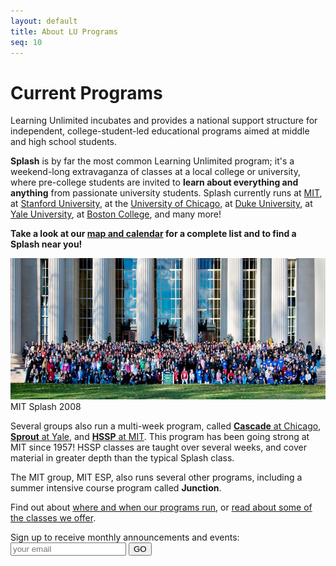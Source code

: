 ```yaml
---
layout: default
title: About LU Programs
seq: 10
---
```


# Current Programs

Learning Unlimited incubates and provides a national support structure for independent, college-student-led educational programs aimed at middle and high school students.

**Splash** is by far the most common Learning Unlimited program; it's a weekend-long extravaganza of classes at a local college or university, where pre-college students are invited to **learn about everything and anything** from passionate university students. Splash currently runs at [MIT](https://esp.mit.edu/learn/Splash/index.html), at [Stanford University](https://stanfordesp.org/), at the [University of Chicago](https://splashchicago.learningu.org/), at [Duke University](https://dukesplash.learningu.org/), at [Yale University](https://yale.learningu.org/), at [Boston College](https://bcsplash.learningu.org), and many more! 

**Take a look at our [map and calendar](/current-programs/when-and-where) for a complete list and to find a Splash near you!**

<img src="/media/images/photos/mit-splash.jpg" width="700" height="226" alt="MIT Splash">
<div class="imagecaption">MIT Splash 2008</div>

Several groups also run a multi-week program, called [**Cascade** at Chicago](https://splashchicago.learningu.org/learn/cascade.html), [**Sprout** at Yale](https://yale.learningu.org/learn/sprout.html), and [**HSSP** at MIT](https://esp.mit.edu/learn/HSSP/index.html). This program has been going strong at MIT since 1957! HSSP classes are taught over several weeks, and cover material in greater depth than the typical Splash class.

The MIT group, MIT ESP, also runs several other programs, including a summer intensive course program called **Junction**.

Find out about [where and when our programs run](/current-programs/when-and-where), or [read about some of the classes we offer](/current-programs/classes).

<script>
  function set_div_class(className) {
    document.getElementById("mailing_list").className = className;
  }

  function submit_email() {
    var xhr = new XMLHttpRequest();
    var email = document.getElementById("email_input").value;
    var data = "ca=b750bc08-f0d3-44d1-be8f-94d3f02c19b9list=1&source=EFD&required=list,email&email=" + encodeURIComponent(email);
    xhr.addEventListener("load", handle_load);
    xhr.addEventListener("error", function() {set_div_class("error");});
    xhr.open("POST", "https://visitor2.constantcontact.com/api/signup")
    xhr.setRequestHeader('Content-Type', 'application/x-www-form-urlencoded');
    xhr.setRequestHeader('Content-Length', data.length);
    xhr.send(data);
    set_div_class("submitted");
  }

  function handle_load() {
    if (this.responseText && JSON.parse(this.responseText).success) {
      set_div_class("success");
    } else {
      set_div_class("error");
    }
  }
</script>
<div id="mailing_list">
  <label for="email">Sign up to receive monthly announcements and events:</label>
  <input id="email_input" name="email" value="" maxlength="80" type="text" placeholder="your email">
  <button class="go-button" type="submit" data-enabled="enabled" onclick="javascript:submit_email()">GO</button>
</div>
